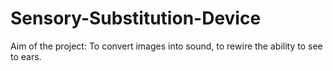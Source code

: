 # Sensory-Substitution-Device
Aim of the project: To convert images into sound, to rewire the ability to see to ears.
